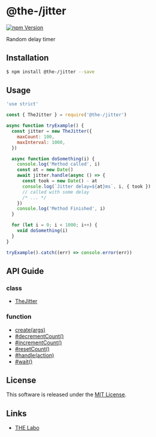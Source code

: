 @the-/jitter
==========

<!---
This file is generated by the-tmpl. Do not update manually.
--->

<!-- Badge Start -->
<a name="badges"></a>

[![npm Version][bd_npm_shield_url]][bd_npm_url]

[bd_repo_url]: https://github.com/the-labo/the
[bd_travis_url]: http://travis-ci.org/the-labo/the
[bd_travis_shield_url]: http://img.shields.io/travis/the-labo/the.svg?style=flat
[bd_travis_com_url]: http://travis-ci.com/the-labo/the
[bd_travis_com_shield_url]: https://api.travis-ci.com/the-labo/the.svg?token=
[bd_license_url]: https://github.com/the-labo/the/blob/master/LICENSE
[bd_npm_url]: http://www.npmjs.org/package/@the-/jitter
[bd_npm_shield_url]: http://img.shields.io/npm/v/@the-/jitter.svg?style=flat
[bd_standard_url]: http://standardjs.com/
[bd_standard_shield_url]: https://img.shields.io/badge/code%20style-standard-brightgreen.svg

<!-- Badge End -->


<!-- Description Start -->
<a name="description"></a>

Random delay timer

<!-- Description End -->


<!-- Overview Start -->
<a name="overview"></a>



<!-- Overview End -->


<!-- Sections Start -->
<a name="sections"></a>

<!-- Section from "doc/readme/01.Installation.md.hbs" Start -->

<a name="section-doc-readme-01-installation-md"></a>

Installation
-----

```bash
$ npm install @the-/jitter --save
```


<!-- Section from "doc/readme/01.Installation.md.hbs" End -->

<!-- Section from "doc/readme/02.Usage.md.hbs" Start -->

<a name="section-doc-readme-02-usage-md"></a>

Usage
---------

```javascript
'use strict'

const { TheJitter } = require('@the-/jitter')

async function tryExample() {
  const jitter = new TheJitter({
    maxCount: 100,
    maxInterval: 1000,
  })

  async function doSomething(i) {
    console.log('Method called', i)
    const at = new Date()
    await jitter.handle(async () => {
      const took = new Date() - at
      console.log(`Jitter delay=${at}ms`, i, { took })
      // called with some delay
      /* ... */
    })
    console.log('Method Finished', i)
  }

  for (let i = 0; i < 1000; i++) {
    void doSomething(i)
  }
}

tryExample().catch((err) => console.error(err))

```


<!-- Section from "doc/readme/02.Usage.md.hbs" End -->


<!-- Sections Start -->

<a name="api"></a>

## API Guide

### class
- [TheJitter](./doc/api/api.md#TheJitter)
### function
- [create(args)](./doc/api/api.md#create)
- [#decrementCount()](./doc/api/api.md#TheJitter#decrementCount)
- [#incrementCount()](./doc/api/api.md#TheJitter#incrementCount)
- [#resetCount()](./doc/api/api.md#TheJitter#resetCount)
- [#handle(action)](./doc/api/api.md#TheJitter#handle)
- [#wait()](./doc/api/api.md#TheJitter#wait)

<!-- LICENSE Start -->
<a name="license"></a>

License
-------
This software is released under the [MIT License](https://github.com/the-labo/the/blob/master/LICENSE).

<!-- LICENSE End -->


<!-- Links Start -->
<a name="links"></a>

Links
------

+ [THE Labo][the_labo_url]

[the_labo_url]: https://github.com/the-labo

<!-- Links End -->
